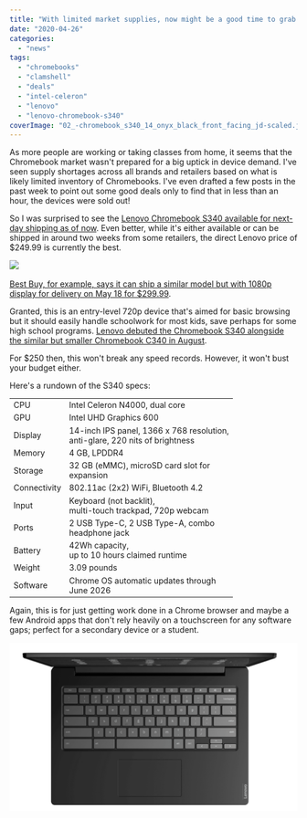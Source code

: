 ```yaml
---
title: "With limited market supplies, now might be a good time to grab a Lenovo Chromebook S340 for $249.99"
date: "2020-04-26"
categories: 
  - "news"
tags: 
  - "chromebooks"
  - "clamshell"
  - "deals"
  - "intel-celeron"
  - "lenovo"
  - "lenovo-chromebook-s340"
coverImage: "02_-chromebook_s340_14_onyx_black_front_facing_jd-scaled.jpg"
---
```


As more people are working or taking classes from home, it seems that the Chromebook market wasn't prepared for a big uptick in device demand. I've seen supply shortages across all brands and retailers based on what is likely limited inventory of Chromebooks. I've even drafted a few posts in the past week to point out some good deals only to find that in less than an hour, the devices were sold out!

So I was surprised to see the [Lenovo Chromebook S340 available for next-day shipping as of now](https://www.lenovo.com/us/en/laptops/lenovo/student-chromebooks/Lenovo-Chromebook-S340-14/p/88LGCS31289). Even better, while it's either available or can be shipped in around two weeks from some retailers, the direct Lenovo price of $249.99 is currently the best.

![](images/04_Chromebook_S340_14_Onyx_Black_Front_Facing_Right-e1587931843250-1024x656.png)

[Best Buy, for example, says it can ship a similar model but with 1080p display for delivery on May 18 for $299.99](https://www.bestbuy.com/site/lenovo-s340-14-touch-14-touch-screen-chromebook-intel-celeron-4gb-memory-32gb-emmc-flash-memory-onyx-black/6402114.p?skuId=6402114&ref=212&loc=1&ref=212&loc=1&ds_rl=1260576&gclid=CjwKCAjw4pT1BRBUEiwAm5QuR7qk6E01WEDAdCeugP1nFSoKIiEiJp4tlIeDuHBdQUnmuofVDX1h5BoCAcUQAvD_BwE&gclsrc=aw.ds).

Granted, this is an entry-level 720p device that's aimed for basic browsing but it should easily handle schoolwork for most kids, save perhaps for some high school programs. [Lenovo debuted the Chromebook S340 alongside the similar but smaller Chromebook C340 in August](https://www.aboutchromebooks.com/news/lenovo-chromebook-c340-s340-release-date-specs-pricing/).

For $250 then, this won't break any speed records. However, it won't bust your budget either.

Here's a rundown of the S340 specs:

<table><tbody><tr><td>CPU</td><td>Intel Celeron N4000, dual core</td></tr><tr><td>GPU</td><td>Intel UHD Graphics 600</td></tr><tr><td>Display</td><td>14-inch IPS panel, 1366 x 768 resolution,<br>anti-glare, 220 nits of brightness</td></tr><tr><td>Memory</td><td>4 GB, LPDDR4</td></tr><tr><td>Storage</td><td>32 GB (eMMC), microSD card slot for<br>expansion</td></tr><tr><td>Connectivity</td><td>802.11ac (2x2) WiFi, Bluetooth 4.2</td></tr><tr><td>Input</td><td>Keyboard (not backlit),<br>multi-touch trackpad, 720p webcam</td></tr><tr><td>Ports</td><td>2 USB Type-C, 2 USB Type-A, combo<br>headphone jack</td></tr><tr><td>Battery</td><td>42Wh capacity,<br>up to 10 hours claimed runtime</td></tr><tr><td>Weight</td><td>3.09 pounds</td></tr><tr><td>Software</td><td>Chrome OS automatic updates through<br>June 2026</td></tr></tbody></table>

Again, this is for just getting work done in a Chrome browser and maybe a few Android apps that don't rely heavily on a touchscreen for any software gaps; perfect for a secondary device or a student.

![](images/12_Chromebook_S340_14_Onyx_Black_Top_Profile-e1587932120427-1024x600.png)
